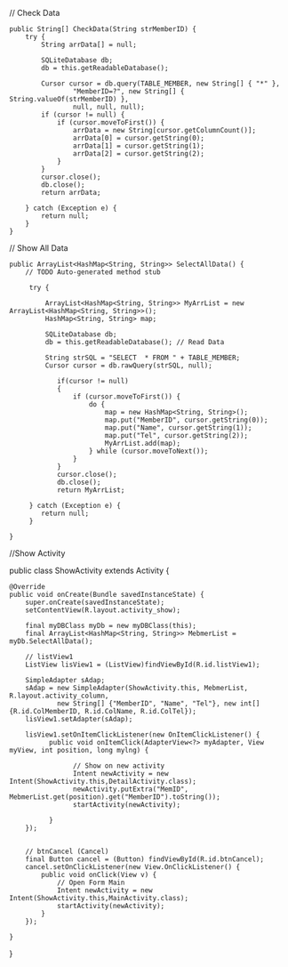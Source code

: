 // Check Data
	
	public String[] CheckData(String strMemberID) {
		try {
			String arrData[] = null;

			SQLiteDatabase db;
			db = this.getReadableDatabase();

			Cursor cursor = db.query(TABLE_MEMBER, new String[] { "*" },
					"MemberID=?", new String[] { String.valueOf(strMemberID) },
					null, null, null);
			if (cursor != null) {
				if (cursor.moveToFirst()) {
					arrData = new String[cursor.getColumnCount()];
					arrData[0] = cursor.getString(0);
					arrData[1] = cursor.getString(1);
					arrData[2] = cursor.getString(2);
				}
			}
			cursor.close();
			db.close();
			return arrData;

		} catch (Exception e) {
			return null;
		}
	}
	
// Show All Data

	public ArrayList<HashMap<String, String>> SelectAllData() {
		// TODO Auto-generated method stub
		
		 try {
			 
			 ArrayList<HashMap<String, String>> MyArrList = new ArrayList<HashMap<String, String>>();
			 HashMap<String, String> map;
			 
			 SQLiteDatabase db;
			 db = this.getReadableDatabase(); // Read Data
				
			 String strSQL = "SELECT  * FROM " + TABLE_MEMBER;
			 Cursor cursor = db.rawQuery(strSQL, null);
			 
			 	if(cursor != null)
			 	{
			 	    if (cursor.moveToFirst()) {
			 	        do {
			 	        	map = new HashMap<String, String>();
			 	        	map.put("MemberID", cursor.getString(0));
				 	        map.put("Name", cursor.getString(1));
				 	        map.put("Tel", cursor.getString(2));
				 	        MyArrList.add(map);
			 	        } while (cursor.moveToNext());
			 	    }
			 	}
			 	cursor.close();
			 	db.close();
				return MyArrList;
				
		 } catch (Exception e) {
		    return null;
		 }

	}

//Show Activity

public class ShowActivity extends Activity  {
	
	@Override
	public void onCreate(Bundle savedInstanceState) {
		super.onCreate(savedInstanceState);
		setContentView(R.layout.activity_show);
	
		final myDBClass myDb = new myDBClass(this);
		final ArrayList<HashMap<String, String>> MebmerList = myDb.SelectAllData();   
		
        // listView1
        ListView lisView1 = (ListView)findViewById(R.id.listView1); 
        
        SimpleAdapter sAdap;
        sAdap = new SimpleAdapter(ShowActivity.this, MebmerList, R.layout.activity_column,
                new String[] {"MemberID", "Name", "Tel"}, new int[] {R.id.ColMemberID, R.id.ColName, R.id.ColTel});      
        lisView1.setAdapter(sAdap);
        
        lisView1.setOnItemClickListener(new OnItemClickListener() {
		      public void onItemClick(AdapterView<?> myAdapter, View myView, int position, long mylng) {
		    	   
		    	  	// Show on new activity
	            	Intent newActivity = new Intent(ShowActivity.this,DetailActivity.class);
	            	newActivity.putExtra("MemID", MebmerList.get(position).get("MemberID").toString());
	            	startActivity(newActivity);

		      }       
        });
		   
		
		// btnCancel (Cancel)
        final Button cancel = (Button) findViewById(R.id.btnCancel);
        cancel.setOnClickListener(new View.OnClickListener() {
            public void onClick(View v) {        	
            	// Open Form Main
            	Intent newActivity = new Intent(ShowActivity.this,MainActivity.class);
            	startActivity(newActivity);
            }
        });
        
	}
	
    
}
